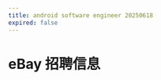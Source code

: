 ```yaml
---
title: android software engineer 20250618
expired: false
---
```


# eBay 招聘信息

<JobPostingTable job-posting-json-path="ebay/data/android-software-engineer-20250618.json"/>
